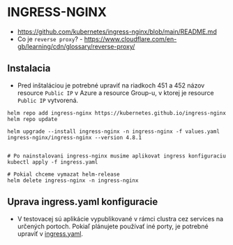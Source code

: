 # INGRESS-NGINX

- https://github.com/kubernetes/ingress-nginx/blob/main/README.md
- Co je `reverse proxy`? - https://www.cloudflare.com/en-gb/learning/cdn/glossary/reverse-proxy/

## Instalacia

- Pred inštaláciou je potrebné upraviť na riadkoch 451 a 452 názov resource `Public IP` v Azure a resource Group-u, v ktorej je resource `Public IP` vytvorená.

```
helm repo add ingress-nginx https://kubernetes.github.io/ingress-nginx
helm repo update

helm upgrade --install ingress-nginx -n ingress-nginx -f values.yaml ingress-nginx/ingress-nginx --version 4.8.1


# Po nainstalovani ingress-nginx musime aplikovat ingress konfiguraciu
kubectl apply -f ingress.yaml

# Pokial chceme vymazat helm-release
helm delete ingress-nginx -n ingress-nginx
```

## Uprava ingress.yaml konfiguracie

- V testovacej sú aplikácie vypublikované v rámci clustra cez services na určených portoch. Pokiaľ plánujete používať iné porty, je potrebné upraviť v [ingress.yaml](./ingress.yaml).

